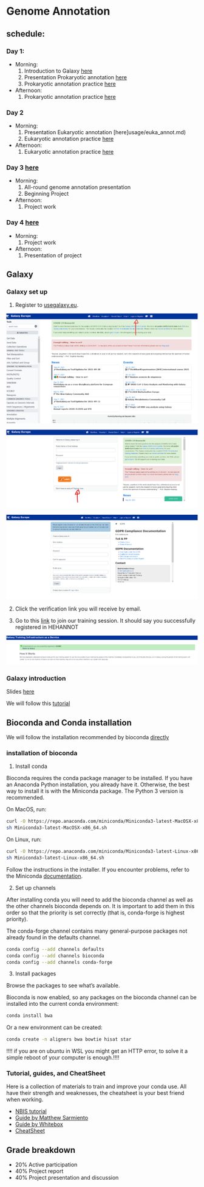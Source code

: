 # Genome Annotation

## schedule:

### Day 1:
* Morning: 
    1. Introduction to Galaxy [here](https://training.galaxyproject.org/training-material/topics/introduction/tutorials/galaxy-intro-short/tutorial.html)
    2. Presentation Prokaryotic annotation [here](usage/proka_annot.md)
    3. Prokaryotic annotation practice [here](usage/proka_annot.md)
* Afternoon: 
    1. Prokaryotic annotation practice [here](usage/proka_annot.md)

### Day 2
* Morning: 
    1. Presentation Eukaryotic annotation [here]usage/euka_annot.md)
    2. Eukaryotic annotation practice [here](usage/euka_annot.md)
* Afternoon: 
    1. Eukaryotic annotation practice [here](usage/euka_annot.md)

### Day 3 [here](usage/project.md)
* Morning: 
    1. All-round genome annotation presentation
    2. Beginning Project
* Afternoon: 
    1. Project work

### Day 4 [here](usage/project.md)
* Morning: 
    1. Project work
* Afternoon: 
    1. Presentation of project

## Galaxy

### Galaxy set up

1. Register to [usegalaxy.eu](http://usegalaxy.eu/).

![Galaxy1](figures/Galaxy1.png)

![Galaxy2](figures/Galaxy2.png)

![Galaxy3](figures/Galaxy3.png)

2. Click the verification link you will receive by email.

3. Go to this [link](https://usegalaxy.eu/join-training/hehannot/) to join our training session. 
It should say you successfully registered in HEHANNOT

![Galaxy4](figures/Galaxy4.png)

### Galaxy introduction

Slides [here](https://training.galaxyproject.org/training-material/topics/introduction/tutorials/galaxy-intro-short/slides.html#1)

We will follow this [tutorial](https://training.galaxyproject.org/training-material/topics/introduction/tutorials/galaxy-intro-short/tutorial.html)

## Bioconda and Conda installation

We will follow the installation recommended by bioconda [directly](https://bioconda.github.io/user/install.html)

### installation of bioconda

1. Install conda

Bioconda requires the conda package manager to be installed. If you have an Anaconda Python installation, you already have it. Otherwise, the best way to install it is with the Miniconda package. The Python 3 version is recommended.

On MacOS, run:

```bash
curl -O https://repo.anaconda.com/miniconda/Miniconda3-latest-MacOSX-x86_64.sh
sh Miniconda3-latest-MacOSX-x86_64.sh
```

On Linux, run:

```bash
curl -O https://repo.anaconda.com/miniconda/Miniconda3-latest-Linux-x86_64.sh
sh Miniconda3-latest-Linux-x86_64.sh
```

Follow the instructions in the installer. If you encounter problems, refer to the Miniconda [documentation](https://conda.io/en/latest/miniconda.html).


2. Set up channels

After installing conda you will need to add the bioconda channel as well as the other channels bioconda depends on. It is important to add them in this order so that the priority is set correctly (that is, conda-forge is highest priority).

The conda-forge channel contains many general-purpose packages not already found in the defaults channel.

```bash
conda config --add channels defaults
conda config --add channels bioconda
conda config --add channels conda-forge
```

3. Install packages

Browse the packages to see what’s available.

Bioconda is now enabled, so any packages on the bioconda channel can be installed into the current conda environment:

```bash
conda install bwa
```

Or a new environment can be created:

```bash
conda create -n aligners bwa bowtie hisat star
```

!!!! if you are on ubuntu in WSL you might get an HTTP error, to solve it a simple reboot of your computer is enough.!!!!

### Tutorial, guides, and CheatSheet

Here is a collection of materials to train and improve your conda use. All have their strength and weaknesses, the cheatsheet is your best friend when working.

* [NBIS tutorial](https://nbis-reproducible-research.readthedocs.io/en/course_2104/conda/)
* [Guide by Matthew Sarmiento](https://towardsdatascience.com/a-guide-to-conda-environments-bc6180fc533)
* [Guide by Whitebox](https://whiteboxml.com/blog/the-definitive-guide-to-python-virtual-environments-with-conda)
* [CheatSheet](https://docs.conda.io/projects/conda/en/4.6.0/_downloads/52a95608c49671267e40c689e0bc00ca/conda-cheatsheet.pdf)

## Grade breakdown

* 20% Active participation
* 40% Project report
* 40% Project presentation and discussion